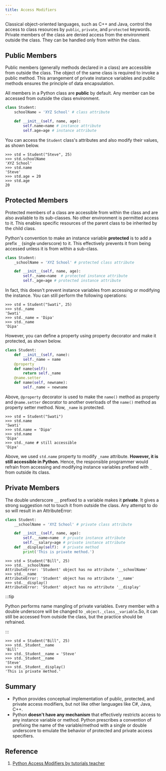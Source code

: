 ```yaml
---
title: Access Modifiers
---
```


Classical object-oriented languages, such as C++ and Java, control the access to class resources by `public`, `private`, and `protected` keywords. Private members of the class are denied access from the environment outside the class. They can be handled only from within the class.

## Public Members

Public members (generally methods declared in a class) are accessible from outside the class. The object of the same class is required to invoke a public method. This arrangement of private instance variables and public methods ensures the principle of data encapsulation.

All members in a Python class are **public** by default. Any member can be accessed from outside the class environment.

```python title="Example: Public Attributes"
class Student:
    schoolName = 'XYZ School' # class attribute

    def __init__(self, name, age):
        self.name=name # instance attribute
        self.age=age # instance attribute
```

You can access the `Student` class's attributes and also modify their values, as shown below.

```shell title="Example: Access Public Members"
>>> std = Student("Steve", 25)
>>> std.schoolName
'XYZ School'
>>> std.name
'Steve'
>>> std.age = 20
>>> std.age
20
```

## Protected Members

Protected members of a class are accessible from within the class and are also available to its sub-classes. No other environment is permitted access to it. This enables specific resources of the parent class to be inherited by the child class.

Python's convention to make an instance variable **protected** is to add a prefix `_` (single underscore) to it. This effectively prevents it from being accessed unless it is from within a sub-class.

```python title="Example: Protected Attributes"
class Student:
    _schoolName = 'XYZ School' # protected class attribute

    def __init__(self, name, age):
        self._name=name  # protected instance attribute
        self._age=age # protected instance attribute
```

In fact, this doesn't prevent instance variables from accessing or modifying the instance. You can still perform the following operations:

```shell title="Example: Access Protected Members"
>>> std = Student("Swati", 25)
>>> std._name
'Swati'
>>> std._name = 'Dipa'
>>> std._name
'Dipa'
```

However, you can define a property using property decorator and make it protected, as shown below.

```python title="Example: Protected Attributes"
class Student:
    def __init__(self, name):
        self._name = name
    @property
    def name(self):
        return self._name
    @name.setter
    def name(self, newname):
        self._name = newname
```

Above, `@property` decorator is used to make the `name()` method as property and `@name.setter` decorator to another overloads of the `name()` method as property setter method. Now, `_name` is protected.

```shell title="Example: Access Protected Members"
>>> std = Student("Swati")
>>> std.name
'Swati'
>>> std.name = 'Dipa'
>>> std.name
'Dipa'
>>> std._name # still accessible
'Dipa'
```

Above, we used `std.name` property to modify `_name` attribute. **However, it is still accessible in Python.** Hence, the responsible programmer would refrain from accessing and modifying instance variables prefixed with `_` from outside its class.

## Private Members

The double underscore `__` prefixed to a variable makes it **private**. It gives a strong suggestion not to touch it from outside the class. Any attempt to do so will result in an AttributeError:

```python title="Example: Private Attributes"
class Student:
    __schoolName = 'XYZ School' # private class attribute

    def __init__(self, name, age):
        self.__name=name  # private instance attribute
        self.__salary=age # private instance attribute
    def __display(self):  # private method
        print('This is private method.')
```

```shell title="Example: Access Private Members"
>>> std = Student("Bill", 25)
>>> std.__schoolName
AttributeError: 'Student' object has no attribute '__schoolName'
>>> std.__name
AttributeError: 'Student' object has no attribute '__name'
>>> std.__display()
AttributeError: 'Student' object has no attribute '__display'
```

:::tip

Python performs name mangling of private variables. Every member with a double underscore will be changed to `_object._class__variable`.So, it can still be accessed from outside the class, but the practice should be refrained.

:::

```shell
>>> std = Student("Bill", 25)
>>> std._Student__name
'Bill'
>>> std._Student__name = 'Steve'
>>> std._Student__name
'Steve'
>>> std._Student__display()
'This is private method.'
```

## Summary

- Python provides conceptual implementation of public, protected, and private access modifiers, but not like other languages like C#, Java, C++.
- Python **doesn't have any mechanism** that effectively restricts access to any instance variable or method. Python prescribes a convention of prefixing the name of the variable/method with a single or double underscore to emulate the behavior of protected and private access specifiers.

## Reference

1. [Python Access Modifiers by tutorials teacher](https://www.tutorialsteacher.com/python/public-private-protected-modifiers)
